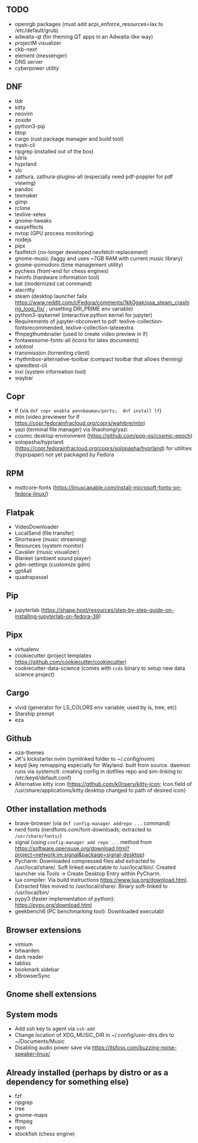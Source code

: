 ## TODO
* openrgb packages  (must add acpi_enforce_resources=lax to /etc/default/grub)
* adwaita-qt (for theming QT apps in an Adwaita-like way)
* projectM visualizer
* ckb-next
* element (messenger)
* DNS server
* cyberpower utility





## DNF
* tldr
* kitty
* neovim
* zoxide
* python3-pip
* btop
* cargo (rust package manager and build tool)
* trash-cli
* ripgrep (installed out of the box)
* lutris
* hyprland
* vlc
* zathura, zathura-plugins-all (especially need pdf-poppler for pdf viewing)
* pandoc
* texmaker
* gimp
* rclone
* texlive-xetex
* gnome-tweaks
* easyeffects
* nvtop (GPU process monitoring)
* nodejs
* pipx
* fastfetch (no-longer developed neofetch replacement)
* gnome-music (laggy and uses ~7GB RAM with current music library)
* gnome-pomodoro (time management utility)
* pychess  (front-end for chess engines)
* hwinfo (hardware information tool)
* bat (modernized cat command)
* alacritty
* steam  (desktop launcher fails https://www.reddit.com/r/Fedora/comments/1kk0gak/psa_steam_crashing_loop_fix/ ; unsetting DRI_PRIME env variable)
* python3-ipykernel (interactive python kernel for jupyter)
* Requirements of jupyter-nbconvert to pdf:  texlive-collection-fontsrecommended, texlive-collection-latexextra
* ffmpegthumbnailer (used to create video preview in lf)
* fontawesome-fonts-all (icons for latex documents)
* xdotool
* transmission (torrenting client)
* rhythmbox-alternative-toolbar (compact toolbar that allows theming)
* speedtest-cli
* inxi (system information tool)
* waybar



## Copr
* lf  (via `dnf copr enable pennbauman/ports;  dnf install lf`)
* mtn (video previewer for lf https://copr.fedorainfracloud.org/coprs/wahibre/mtn)
* yazi (terminal file manager) via lihaohong/yazi 
* cosmic desktop environment (https://github.com/pop-os/cosmic-epoch)
* solopasha/hyprland (https://copr.fedorainfracloud.org/coprs/solopasha/hyprland) for utilities (hyprpaper) not yet packaged by Fedora



## RPM
* msttcore-fonts (https://linuxcapable.com/install-microsoft-fonts-on-fedora-linux/)



## Flatpak
* VideoDownloader
* LocalSend (file transfer)
* Shortwave (music streaming)
* Resources (system monitor)
* Cavalier (music visualizer)
* Blanket (ambient sound player)
* gdm-settings (customize gdm)
* gpt4all
* quadrapassel

## Pip
* jupyterlab (https://shape.host/resources/step-by-step-guide-on-installing-jupyterlab-on-fedora-39)




## Pipx
* virtualenv
* cookiecutter  (project templates https://github.com/cookiecutter/cookiecutter)
* cookiecutter-data-science (comes with `ccds` binary to setup new data science project)




## Cargo
* vivid (generator for LS_COLORS env variable; used by ls, tree, etc)
* Starship prompt
* eza






## Github
* eza-themes
* JK's kickstarter.nvim  (symlinked folder to ~/.config/nvim)
* keyd (key remapping especially for Wayland.  built from source.  daemon runs via systemctl.  creating config in dotfiles repo and sim-linking to /etc/keyd/default.conf)
* Alternative kitty icon (https://github.com/k0nserv/kitty-icon; Icon field of /usr/share/applications/kitty.desktop changed to path of desired icon)


## Other installation methods
* brave-browser  (via `dnf config-manager addrepo ...` command)
* nerd fonts (nerdfonts.com/font-downloads; extracted to `/usr/share/fonts/`)
* signal (using `config-manager add repo ...` method from https://software.opensuse.org/download.html?project=network:im:signal&package=signal-desktop)
* Pycharm:  Downloaded compressed files abd extracted to /usr/local/share/.  Soft linked executable to /usr/local/bin/.  Created launcher via Tools -> Create Desktop Entry within PyCharm.
* lua compiler:  Via build instructions https://www.lua.org/download.html.  Extracted files moved to /usr/local/share/.  Binary soft-linked to /usr/local/bin/
* pypy3 (faster implementation of python):  https://pypy.org/download.html
* geekbench6 (PC benchmarking tool):  Downloaded executabl




## Browser extensions
* vimium
* bitwarden
* dark reader
* tabliss
* bookmark sidebar
* xBrowserSync





## Gnome shell extensions






## System mods
* Add ssh key to agent via `ssh-add`
* Change location of XDG_MUSIC_DIR in ~/.config/user-dirs.dirs to ~/Documents/Music
* Disabling audio power save via https://itsfoss.com/buzzing-noise-speaker-linux/


## Already installed (perhaps by distro or as a dependency for something else)
* fzf
* ripgrep 
* tree
* gnome-maps
* ffmpeg
* npm
* stockfish (chess engine) 
